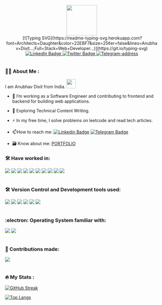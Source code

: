 <div id="header" align="center">
  <img src="https://avatars.githubusercontent.com/u/115461691?v=4" width="100"/>
  
<!--   ### Anubhav Dixit -->
  
</div>
<div id="badges" align="center">
  <img/>
 [![Typing SVG](https://readme-typing-svg.herokuapp.com?font=Architects+Daughter&color=22EBF7&size=25&center=false&lines=Anubhav+Dixit...;Full+Stack+Web+Developer...)](https://git.io/typing-svg)

  </div>
<div id="badges" align="center">
  <a href="https://www.linkedin.com/in/anubhav-dixit-753b51223">
    <img src="https://img.shields.io/badge/LinkedIn-0077b5?style=for-the-badge&logo=linkedin&logoColor=white" alt="LinkedIn Badge"/>
  </a>
  <a href="">
    <img src="https://img.shields.io/badge/Twitter-blue?style=for-the-badge&logo=twitter&logoColor=white" alt="Twitter Badge"/>
  </a>
  <a href="">
    <img src="https://img.shields.io/badge/telegram-Rich Electric Blue?style=for-the-badge&logo=telegram&logoColor=white" alt="Telegram-address"/>
  </a>
</div>
<br/>


### :woman_technologist: About Me :
I am Anubhav Dixit from India. <img src="https://media.giphy.com/media/WUlplcMpOCEmTGBtBW/giphy.gif" width="30">
- :telescope: I’m working as a Software Engineer and contributing to frontend and backend for building web applications.

- :seedling: Exploring Technical Content Writing.

- :zap: In my free time, I solve problems on leetcode and read tech articles.

- :mailbox:How to reach me: [![Linkedin Badge](https://img.shields.io/badge/-LinkdIn-blue?style=flat&logo=Linkedin&logoColor=white)](https://www.linkedin.com/in/deepak-kumar-2a107a85)
[![Telegram Badge](https://img.shields.io/badge/-Telegram-blue?style=flat&logo=Telegram&logoColor=white)](https://t.me/viageralt)
- 🗃️ Know about me: <a href='https://Anubhav0391.github.io/'>PORTFOLIO</a>
<!---
duke3o5/duke3o5 is a ✨ special ✨ repository because its `README.md` (this file) appears on your GitHub profile.
You can click the Preview link to take a look at your changes.
--->


<div align="left">


### :hammer_and_wrench: Have worked in:

<img src="https://img.shields.io/badge/HTML-E34F26?logo=HTML5&logoColor=white&style=flat" />
<img src="https://img.shields.io/badge/CSS3-1572B6?logo=CSS3&logoColor=white&style=flat" />
<img src="https://img.shields.io/badge/JavaScript-F7DF1E?logo=JavaScript&logoColor=white&style=flat" />
<img src="https://img.shields.io/badge/React.JS-61DAFB?logo=React&logoColor=white&style=flat" />
<img src="https://img.shields.io/badge/Chakra UI-319795?logo=Chakra UI&logoColor=white&style=flat" />
<img src="https://img.shields.io/badge/C-A8B9CC?logo=C&logoColor=white&style=flat" />
<img src="https://img.shields.io/badge/Netlify-00C7B7?logo=Netlify&logoColor=white&style=plastic" />
<img src="https://img.shields.io/badge/npm-CB3837?logo=npm&logoColor=white&style=flat" />
<img src="https://img.shields.io/badge/WordPress-21759B?logo=WordPress&logoColor=white&style=flat" />

<img src="https://img.shields.io/badge/Adobe Photoshop-31A8FF?logo=Adobe Photoshop&logoColor=white&style=flat" />

<div/>
<br/>


<div align="left">


### :hammer_and_wrench: Version Control and Development tools used:

<img src="https://img.shields.io/badge/Subline Text-FF9800?logo=Sublime Text&logoColor=white&style=flat" />
<img src="https://img.shields.io/badge/GitHub-181717?logo=GitHub&logoColor=white&style=flat" />
<img src="https://img.shields.io/badge/Visual Studio Code-007ACC?logo=Visual Studio Code&logoColor=white&style=flat" />
<img src="https://img.shields.io/badge/Replit-F26207?logo=Replit&logoColor=white&style=flat" />
<img src="https://img.shields.io/badge/CodeSandbox-151515?logo=CodeSandbox&logoColor=white&style=flat" />
<img src="https://img.shields.io/badge/CodePen-000000?logo=CodePen&logoColor=white&style=flat" />
<div/>
<br/>
<div align="left">


### :electron: Operating System familiar with:

<img src="https://img.shields.io/badge/Windows-0078D6?logo=Windows&logoColor=white&style=flat" />
<img src="https://img.shields.io/badge/Linux-FCC624?logo=Linux&logoColor=white&style=flat" />
<div/>
  <br/>
  
  <div align="left">
  
  
### :large_blue_circle: Contributions made:

<img src="https://github-readme-stats.vercel.app/api?username=Anubhav0391&count_private=true&theme=radical&show_icons=true" />
<div/>
<br/>

<div align="left">


### :fire: My Stats :






[![GitHub Streak](http://github-readme-streak-stats.herokuapp.com?user=Anubhav0391)](https://git.io/streak-stats)
<div/>



[![Top Langs](https://github-readme-stats.vercel.app/api/top-langs/?username=Anubhav0391)](https://github.com/anuraghazra/github-readme-stats)


<div align="left">
<img src="https://komarev.com/ghpvc/?username=your-github-Anubhav0391&style=flat-square&color=blue" alt=""/>
</div>
